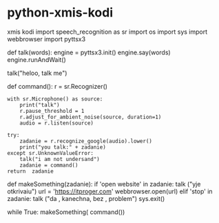 # python-xmis-kodi
xmis kodi
import speech_recognition as sr
import os
import sys
import webbrowser
import pyttsx3

def talk(words):
    engine = pyttsx3.init()
    engine.say(words)
    engine.runAndWait()

talk("heloo, talk me")

def command():
    r = sr.Recognizer()

    with sr.Microphone() as source:
        print("talk")
        r.pause_threshold = 1
        r.adjust_for_ambient_noise(source, duration=1)
        audio = r.listen(source)

    try:
        zadanie = r.recognize_google(audio).lower()
        print("you talk:" + zadanie)
    except sr.UnknownValueError:
        talk("i am not undersand")
        zadanie = command()
    return  zadanie

def makeSomething(zadanie):
    if 'open website' in zadanie:
        talk ("yje otkrivaiu")
        url = 'https://itproger.com'
        webbrowser.open(url)
    elif 'stop' in zadanie:
        talk ("da , kanechna, bez , problem")
        sys.exit()

while True:
    makeSomething( command())

